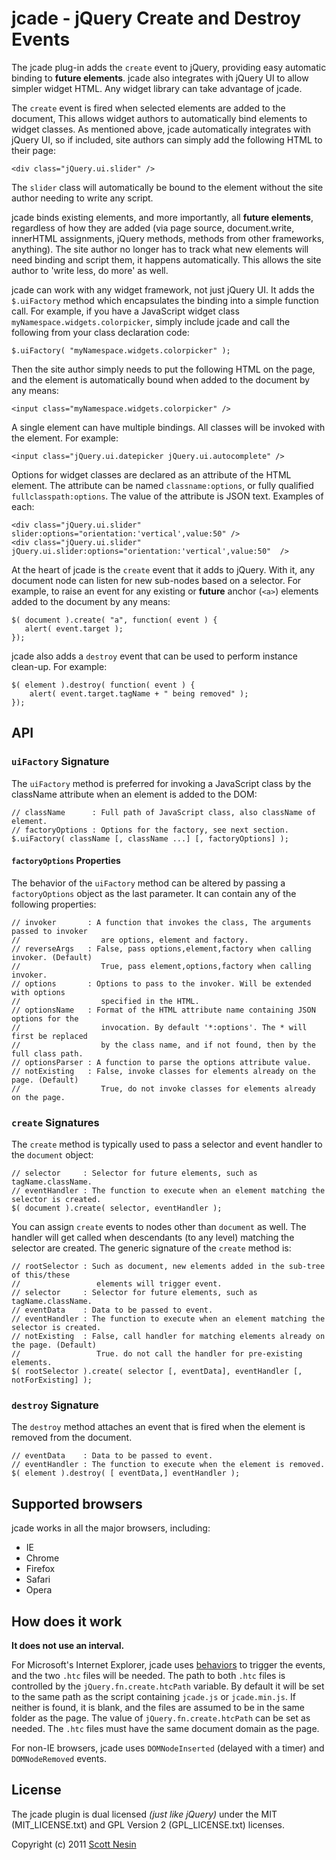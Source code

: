 # jcade - jQuery Create and Destroy Events

The jcade plug-in adds the `create` event to jQuery, providing easy automatic binding to **future elements**. jcade also integrates with jQuery UI to allow simpler widget HTML. Any widget library can take advantage of jcade.

The `create` event is fired when selected elements are added to the document, This allows widget authors to automatically bind elements to widget classes. As mentioned above, jcade automatically integrates with jQuery UI, so if included, site authors can simply add the following HTML to their page:

    <div class="jQuery.ui.slider" />

The `slider` class will automatically be bound to the element without the site author needing to write any script.

jcade binds existing elements, and more importantly, all **future elements**, regardless of how they are added (via page source, document.write, innerHTML assignments, jQuery methods, methods from other frameworks, anything). The site author no longer has to track what new elements will need binding and script them, it happens automatically. This allows the site author to 'write less, do more' as well.

jcade can work with any widget framework, not just jQuery UI. It adds the `$.uiFactory` method which encapsulates the binding into a simple function call. For example, if you have a JavaScript widget class `myNamespace.widgets.colorpicker`, simply include jcade and call the following from your class declaration code:

    $.uiFactory( "myNamespace.widgets.colorpicker" );

Then the site author simply needs to put the following HTML on the page, and the element is automatically bound when added to the document by any means:

    <input class="myNamespace.widgets.colorpicker" />

A single element can have multiple bindings. All classes will be invoked with the element. For example:

    <input class="jQuery.ui.datepicker jQuery.ui.autocomplete" />

Options for widget classes are declared as an attribute of the HTML element. The attribute can be named `classname:options`, or fully qualified `fullclasspath:options`. The value of the attribute is JSON text. Examples of each:

    <div class="jQuery.ui.slider" slider:options="orientation:'vertical',value:50" />
    <div class="jQuery.ui.slider" jQuery.ui.slider:options="orientation:'vertical',value:50"  />

At the heart of jcade is the `create` event that it adds to jQuery. With it, any document node can listen for new sub-nodes based on a selector. For example, to raise an event for any existing or **future** anchor (`<a>`) elements added to the document by any means:

    $( document ).create( "a", function( event ) {
       alert( event.target );
    });

jcade also adds a `destroy` event that can be used to perform instance clean-up. For example:

    $( element ).destroy( function( event ) { 
        alert( event.target.tagName + " being removed" );
    });

## API

### `uiFactory` Signature

The `uiFactory` method is preferred for invoking a JavaScript class by the className attribute when an element is added to the DOM:

    // className      : Full path of JavaScript class, also className of element.
    // factoryOptions : Options for the factory, see next section.
    $.uiFactory( className [, className ...] [, factoryOptions] );

#### `factoryOptions` Properties

The behavior of the `uiFactory` method can be altered by passing a `factoryOptions` object as the last parameter. It can contain any of the following properties:

    // invoker       : A function that invokes the class, The arguments passed to invoker 
    //                  are options, element and factory.
    // reverseArgs   : False, pass options,element,factory when calling invoker. (Default)
    //                  True, pass element,options,factory when calling invoker.
    // options       : Options to pass to the invoker. Will be extended with options 
    //                  specified in the HTML.
    // optionsName   : Format of the HTML attribute name containing JSON options for the
    //                  invocation. By default '*:options'. The * will first be replaced
    //                  by the class name, and if not found, then by the full class path.
    // optionsParser : A function to parse the options attribute value.
    // notExisting   : False, invoke classes for elements already on the page. (Default)
    //                  True, do not invoke classes for elements already on the page.

### `create` Signatures

The `create` method is typically used to pass a selector and event handler to the `document` object:

    // selector     : Selector for future elements, such as tagName.className.
    // eventHandler : The function to execute when an element matching the selector is created.
    $( document ).create( selector, eventHandler );

You can assign `create` events to nodes other than `document` as well. The handler will get called when descendants (to any level) matching the selector are created. The generic signature of the `create` method is:

    // rootSelector : Such as document, new elements added in the sub-tree of this/these
    //                 elements will trigger event.
    // selector     : Selector for future elements, such as tagName.className.
    // eventData    : Data to be passed to event.
    // eventHandler : The function to execute when an element matching the selector is created.
    // notExisting  : False, call handler for matching elements already on the page. (Default)
    //                 True. do not call the handler for pre-existing elements.
    $( rootSelector ).create( selector [, eventData], eventHandler [, notForExisting] );


### `destroy` Signature

The `destroy` method attaches an event that is fired when the element is removed from the document.

    // eventData    : Data to be passed to event.
    // eventHandler : The function to execute when the element is removed.
    $( element ).destroy( [ eventData,] eventHandler );

## Supported browsers

jcade works in all the major browsers, including:

* IE
* Chrome
* Firefox
* Safari
* Opera

## How does it work

**It does not use an interval.**

For Microsoft's Internet Explorer, jcade uses [behaviors](http://msdn.microsoft.com/en-us/library/ms531018\(v=VS.85\).aspx) to trigger the events, and the two `.htc` files will be needed. The path to both `.htc` files is controlled by the `jQuery.fn.create.htcPath` variable. By default it will be set to the same path as the script containing `jcade.js` or `jcade.min.js`. If neither is found, it is blank, and the files are assumed to be in the same folder as the page. The value of `jQuery.fn.create.htcPath` can be set as needed. The `.htc` files must have the same document domain as the page.

For non-IE browsers, jcade uses `DOMNodeInserted` (delayed with a timer) and `DOMNodeRemoved` events.

## License

The jcade plugin is dual licensed *(just like jQuery)* under the MIT (MIT\_LICENSE.txt) and GPL Version 2 (GPL\_LICENSE.txt) licenses.

Copyright (c) 2011 [Scott Nesin](http://scottnesin.com/)
